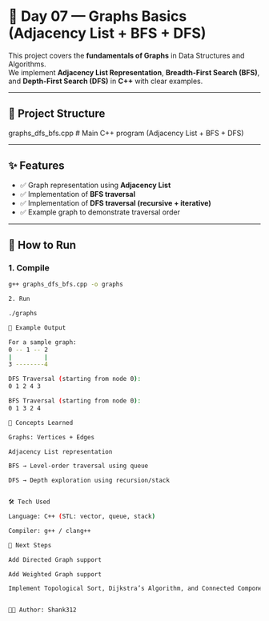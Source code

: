 # 📘 Day 07 — Graphs Basics (Adjacency List + BFS + DFS)

This project covers the **fundamentals of Graphs** in Data Structures and Algorithms.  
We implement **Adjacency List Representation**, **Breadth-First Search (BFS)**, and **Depth-First Search (DFS)** in **C++** with clear examples.

---

## 📂 Project Structure

graphs_dfs_bfs.cpp # Main C++ program (Adjacency List + BFS + DFS)


---

## ✨ Features
- ✅ Graph representation using **Adjacency List**  
- ✅ Implementation of **BFS traversal**  
- ✅ Implementation of **DFS traversal (recursive + iterative)**  
- ✅ Example graph to demonstrate traversal order  

---

## 🚀 How to Run

### 1. Compile
```bash
g++ graphs_dfs_bfs.cpp -o graphs

2. Run

./graphs

🧩 Example Output

For a sample graph:
0 -- 1 -- 2
|         |
3 --------4

DFS Traversal (starting from node 0):
0 1 2 4 3

BFS Traversal (starting from node 0):
0 1 3 2 4

📖 Concepts Learned

Graphs: Vertices + Edges

Adjacency List representation

BFS → Level-order traversal using queue

DFS → Depth exploration using recursion/stack


🛠️ Tech Used

Language: C++ (STL: vector, queue, stack)

Compiler: g++ / clang++

📌 Next Steps

Add Directed Graph support

Add Weighted Graph support

Implement Topological Sort, Dijkstra’s Algorithm, and Connected Components


👨‍💻 Author: Shank312
